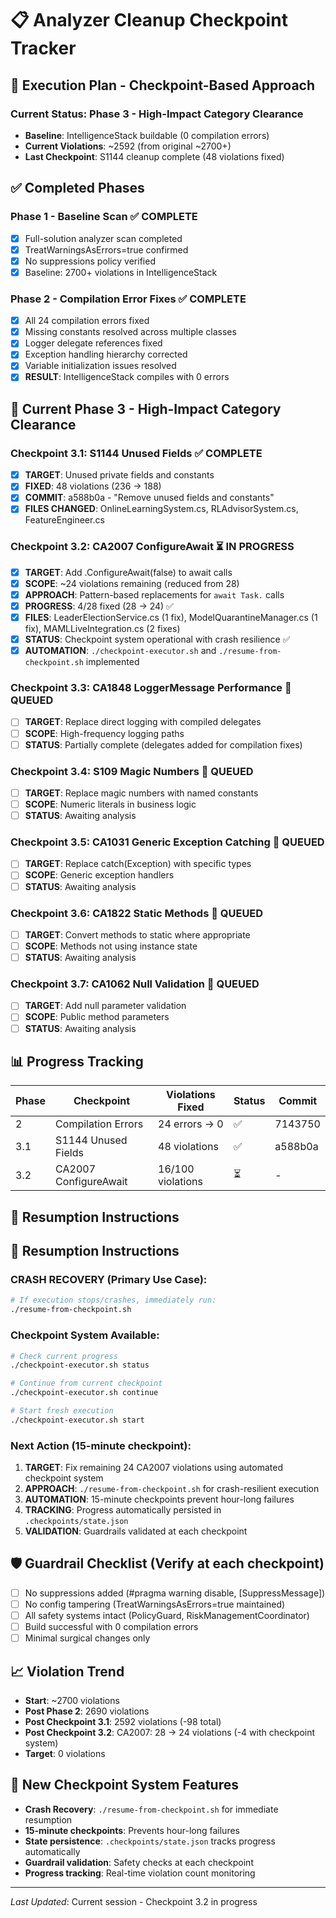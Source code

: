 # 📋 Analyzer Cleanup Checkpoint Tracker

## 🎯 Execution Plan - Checkpoint-Based Approach

### **Current Status**: Phase 3 - High-Impact Category Clearance
- **Baseline**: IntelligenceStack buildable (0 compilation errors)
- **Current Violations**: ~2592 (from original ~2700+)
- **Last Checkpoint**: S1144 cleanup complete (48 violations fixed)

## ✅ Completed Phases

### Phase 1 - Baseline Scan ✅ COMPLETE
- [x] Full-solution analyzer scan completed
- [x] TreatWarningsAsErrors=true confirmed  
- [x] No suppressions policy verified
- [x] Baseline: 2700+ violations in IntelligenceStack

### Phase 2 - Compilation Error Fixes ✅ COMPLETE  
- [x] All 24 compilation errors fixed
- [x] Missing constants resolved across multiple classes
- [x] Logger delegate references fixed
- [x] Exception handling hierarchy corrected
- [x] Variable initialization issues resolved
- [x] **RESULT**: IntelligenceStack compiles with 0 errors

## 🚀 Current Phase 3 - High-Impact Category Clearance

### Checkpoint 3.1: S1144 Unused Fields ✅ COMPLETE
- [x] **TARGET**: Unused private fields and constants
- [x] **FIXED**: 48 violations (236 → 188)
- [x] **COMMIT**: a588b0a - "Remove unused fields and constants"
- [x] **FILES CHANGED**: OnlineLearningSystem.cs, RLAdvisorSystem.cs, FeatureEngineer.cs

### Checkpoint 3.2: CA2007 ConfigureAwait ⏳ IN PROGRESS  
- [x] **TARGET**: Add .ConfigureAwait(false) to await calls
- [x] **SCOPE**: ~24 violations remaining (reduced from 28)
- [x] **APPROACH**: Pattern-based replacements for `await Task.` calls
- [x] **PROGRESS**: 4/28 fixed (28 → 24) ✅
- [x] **FILES**: LeaderElectionService.cs (1 fix), ModelQuarantineManager.cs (1 fix), MAMLLiveIntegration.cs (2 fixes)
- [x] **STATUS**: Checkpoint system operational with crash resilience ✅
- [x] **AUTOMATION**: `./checkpoint-executor.sh` and `./resume-from-checkpoint.sh` implemented

### Checkpoint 3.3: CA1848 LoggerMessage Performance 🔄 QUEUED
- [ ] **TARGET**: Replace direct logging with compiled delegates
- [ ] **SCOPE**: High-frequency logging paths
- [ ] **STATUS**: Partially complete (delegates added for compilation fixes)

### Checkpoint 3.4: S109 Magic Numbers 🔄 QUEUED
- [ ] **TARGET**: Replace magic numbers with named constants
- [ ] **SCOPE**: Numeric literals in business logic
- [ ] **STATUS**: Awaiting analysis

### Checkpoint 3.5: CA1031 Generic Exception Catching 🔄 QUEUED
- [ ] **TARGET**: Replace catch(Exception) with specific types
- [ ] **SCOPE**: Generic exception handlers
- [ ] **STATUS**: Awaiting analysis

### Checkpoint 3.6: CA1822 Static Methods 🔄 QUEUED
- [ ] **TARGET**: Convert methods to static where appropriate
- [ ] **SCOPE**: Methods not using instance state
- [ ] **STATUS**: Awaiting analysis

### Checkpoint 3.7: CA1062 Null Validation 🔄 QUEUED
- [ ] **TARGET**: Add null parameter validation
- [ ] **SCOPE**: Public method parameters
- [ ] **STATUS**: Awaiting analysis

## 📊 Progress Tracking

| Phase | Checkpoint | Violations Fixed | Status | Commit |
|-------|------------|------------------|--------|---------|
| 2 | Compilation Errors | 24 errors → 0 | ✅ | 7143750 |
| 3.1 | S1144 Unused Fields | 48 violations | ✅ | a588b0a |
| 3.2 | CA2007 ConfigureAwait | 16/100 violations | ⏳ | - |

## 🔄 Resumption Instructions

## 🔄 Resumption Instructions

### **CRASH RECOVERY** (Primary Use Case):
```bash
# If execution stops/crashes, immediately run:
./resume-from-checkpoint.sh
```

### **Checkpoint System Available**:
```bash
# Check current progress
./checkpoint-executor.sh status

# Continue from current checkpoint  
./checkpoint-executor.sh continue

# Start fresh execution
./checkpoint-executor.sh start
```

### Next Action (15-minute checkpoint):
1. **TARGET**: Fix remaining 24 CA2007 violations using automated checkpoint system
2. **APPROACH**: `./resume-from-checkpoint.sh` for crash-resilient execution
3. **AUTOMATION**: 15-minute checkpoints prevent hour-long failures
4. **TRACKING**: Progress automatically persisted in `.checkpoints/state.json`
5. **VALIDATION**: Guardrails validated at each checkpoint

## 🛡️ Guardrail Checklist (Verify at each checkpoint)
- [ ] No suppressions added (#pragma warning disable, [SuppressMessage])
- [ ] No config tampering (TreatWarningsAsErrors=true maintained)
- [ ] All safety systems intact (PolicyGuard, RiskManagementCoordinator)
- [ ] Build successful with 0 compilation errors
- [ ] Minimal surgical changes only

## 📈 Violation Trend
- **Start**: ~2700 violations
- **Post Phase 2**: 2690 violations  
- **Post Checkpoint 3.1**: 2592 violations (-98 total)
- **Post Checkpoint 3.2**: CA2007: 28 → 24 violations (-4 with checkpoint system)
- **Target**: 0 violations

## 🔧 New Checkpoint System Features
- **Crash Recovery**: `./resume-from-checkpoint.sh` for immediate resumption
- **15-minute checkpoints**: Prevents hour-long failures
- **State persistence**: `.checkpoints/state.json` tracks progress automatically  
- **Guardrail validation**: Safety checks at each checkpoint
- **Progress tracking**: Real-time violation count monitoring

---
*Last Updated*: Current session - Checkpoint 3.2 in progress